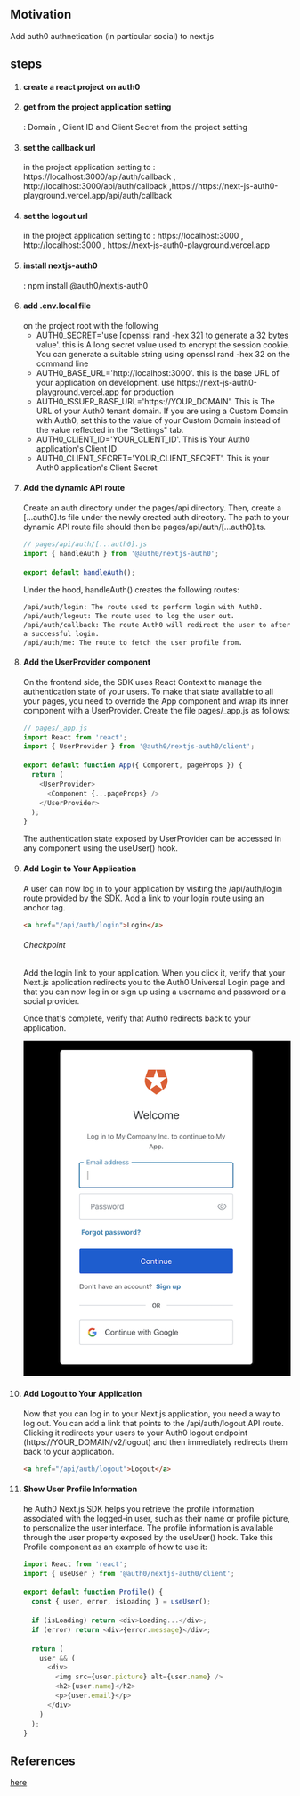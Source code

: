 <h2>Motivation</h2>
Add auth0 authnetication (in particular social) to next.js

<h2>steps</h2>
<ol>
<li><h4>create a react project on auth0</h4></li>
<li><h4>get from the project application setting</h4> : Domain , Client ID and Client Secret from the project setting</li>
<li><h4>set the callback url</h4> in the project application setting to : https://localhost:3000/api/auth/callback , http://localhost:3000/api/auth/callback ,https://https://next-js-auth0-playground.vercel.app/api/auth/callback </li>
<li><h4>set the logout url</h4> in the project application setting to : https://localhost:3000 , http://localhost:3000 , https://next-js-auth0-playground.vercel.app</li>
<li><h4>install nextjs-auth0 </h4>: npm install @auth0/nextjs-auth0</li>
<li><h4>add .env.local file </h4>on the project root with the following
<ul>
<li>AUTH0_SECRET='use [openssl rand -hex 32] to generate a 32 bytes value'. this is A long secret value used to encrypt the session cookie. You can generate a suitable string using openssl rand -hex 32 on the command line</li>   
<li>AUTH0_BASE_URL='http://localhost:3000'. this is the base URL of your application on development. use https://next-js-auth0-playground.vercel.app for production</li>
<li>AUTH0_ISSUER_BASE_URL='https://YOUR_DOMAIN'. This is The URL of your Auth0 tenant domain. If you are using a Custom Domain with Auth0, set this to the value of your Custom Domain instead of the value reflected in the "Settings" tab.</li>
<li>AUTH0_CLIENT_ID='YOUR_CLIENT_ID'. This is Your Auth0 application's Client ID</li>
<li>AUTH0_CLIENT_SECRET='YOUR_CLIENT_SECRET'. This is your Auth0 application's Client Secret</li>
</ul>

<li>
<h4>Add the dynamic API route</h4>
Create an auth directory under the pages/api directory. Then, create a [...auth0].ts file under the newly created auth directory. The path to your dynamic API route file should then be pages/api/auth/[...auth0].ts.

```typescript
// pages/api/auth/[...auth0].js
import { handleAuth } from '@auth0/nextjs-auth0';

export default handleAuth();
```

Under the hood, handleAuth() creates the following routes:

    /api/auth/login: The route used to perform login with Auth0.
    /api/auth/logout: The route used to log the user out.
    /api/auth/callback: The route Auth0 will redirect the user to after a successful login.
    /api/auth/me: The route to fetch the user profile from.
</li>

<li>
<h4>Add the UserProvider component</h4>
On the frontend side, the SDK uses React Context to manage the authentication state of your users. To make that state available to all your pages, you need to override the App component and wrap its inner component with a UserProvider. Create the file pages/_app.js as follows:

```typescript
// pages/_app.js
import React from 'react';
import { UserProvider } from '@auth0/nextjs-auth0/client';

export default function App({ Component, pageProps }) {
  return (
    <UserProvider>
      <Component {...pageProps} />
    </UserProvider>
  );
}
```
The authentication state exposed by UserProvider can be accessed in any component using the useUser() hook.
</li>
<li>
<h4>Add Login to Your Application</h4>

A user can now log in to your application by visiting the /api/auth/login route provided by the SDK. Add a link to your login route using an anchor tag.

```html
<a href="/api/auth/login">Login</a>
```

<h6>Checkpoint</h6>

Add the login link to your application. When you click it, verify that your Next.js application redirects you to the Auth0 Universal Login page and that you can now log in or sign up using a username and password or a social provider.

Once that's complete, verify that Auth0 redirects back to your application.

![Text](./figs/universal-login.png)


</li>

<li>
<h4>Add Logout to Your Application</h4>
Now that you can log in to your Next.js application, you need a way to log out. You can add a link that points to the /api/auth/logout API route. Clicking it redirects your users to your Auth0 logout endpoint (https://YOUR_DOMAIN/v2/logout) and then immediately redirects them back to your application.

```html
<a href="/api/auth/logout">Logout</a>
```
</li>

<li>
<h4>Show User Profile Information</h4>
he Auth0 Next.js SDK helps you retrieve the profile information associated with the logged-in user, such as their name or profile picture, to personalize the user interface. The profile information is available through the user property exposed by the useUser() hook. Take this Profile component as an example of how to use it:

```typescript
import React from 'react';
import { useUser } from '@auth0/nextjs-auth0/client';

export default function Profile() {
  const { user, error, isLoading } = useUser();

  if (isLoading) return <div>Loading...</div>;
  if (error) return <div>{error.message}</div>;

  return (
    user && (
      <div>
        <img src={user.picture} alt={user.name} />
        <h2>{user.name}</h2>
        <p>{user.email}</p>
      </div>
    )
  );
}
```

</li>

</ul>
</ol>





<h2>References</h2>
<a href='https://auth0.com/docs/quickstart/webapp/nextjs'>here</a>
